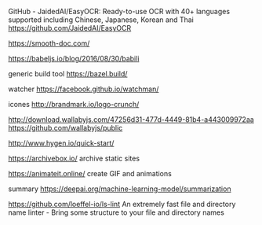 

GitHub - JaidedAI/EasyOCR: Ready-to-use OCR with 40+ languages supported including Chinese, Japanese, Korean and Thai
https://github.com/JaidedAI/EasyOCR



https://smooth-doc.com/



https://babeljs.io/blog/2016/08/30/babili


generic build tool     https://bazel.build/

watcher  https://facebook.github.io/watchman/

icones  http://brandmark.io/logo-crunch/


http://download.wallabyjs.com/47256d31-477d-4449-81b4-a443009972aa
https://github.com/wallabyjs/public

http://www.hygen.io/quick-start/

https://archivebox.io/ archive static sites

https://animateit.online/ create GIF and animations

summary https://deepai.org/machine-learning-model/summarization

https://github.com/loeffel-io/ls-lint An extremely fast file and directory name linter - Bring some structure to your file and directory names 
